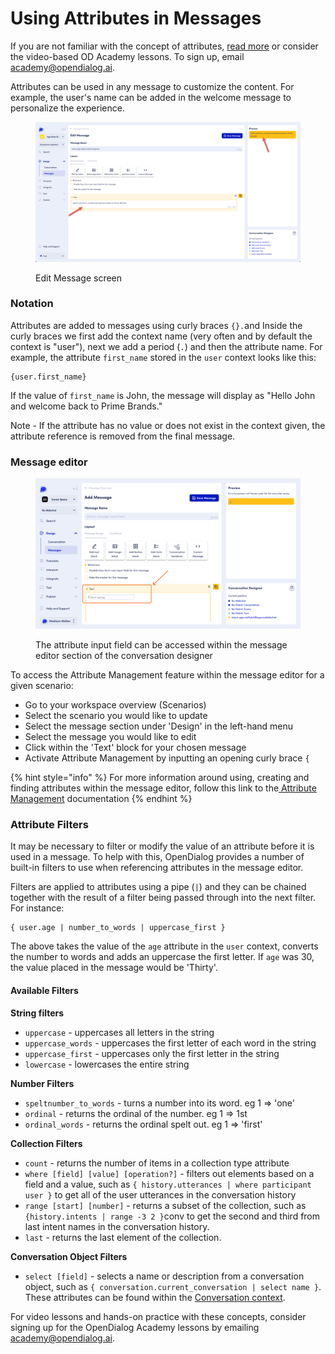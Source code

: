 # Using Attributes in Messages

If you are not familiar with the concept of attributes, [read more](../../../core-concepts/contexts-and-attributes/about-attributes.md) or consider the video-based OD Academy lessons. To sign up, email academy@opendialog.ai.&#x20;

Attributes can be used in any message to customize the content. For example, the user's name can be added in the welcome message to personalize the experience.

<figure><img src="../../../.gitbook/assets/2023-05-01_16-43-02.png" alt=""><figcaption><p>Edit Message screen</p></figcaption></figure>

### Notation

Attributes are added to messages using curly braces `{}.`and Inside the curly braces we first add the context name (very often and by default the context is "user"), next we add a period (`.`) and then the attribute name. For example, the attribute `first_name` stored in the `user` context looks like this:

```
{user.first_name}
```

If the value of `first_name` is John, the message will display as "Hello John and welcome back to Prime Brands."

Note - If the attribute has no value or does not exist in the context given, the attribute reference is removed from the final message.&#x20;

### Message editor&#x20;

<figure><img src="../../../.gitbook/assets/Group 3 (1).png" alt=""><figcaption><p>The attribute input field can be accessed within the message editor section of the conversation designer</p></figcaption></figure>

To access the Attribute Management feature within the message editor for a given scenario:

* Go to your workspace overview (Scenarios)
* Select the scenario you would like to update
* Select the message section under 'Design' in the left-hand menu
* Select the message you would like to edit
* Click within the 'Text' block for your chosen message
* Activate Attribute Management by inputting an opening curly brace `{`

{% hint style="info" %}
For more information around using, creating and finding attributes within the message editor, follow this link to the[ Attribute Management](../../../core-concepts/contexts-and-attributes/attribute-management.md#message-editor) documentation
{% endhint %}

### Attribute Filters&#x20;

It may be necessary to filter or modify the value of an attribute before it is used in a message. To help with this, OpenDialog provides a number of built-in filters to use when referencing attributes in the message editor.

Filters are applied to attributes using a pipe (`|`) and they can be chained together with the result of a filter being passed through into the next filter. For instance:&#x20;

```
{ user.age | number_to_words | uppercase_first }
```

The above takes the value of the `age` attribute in the `user` context, converts the number to words and adds an uppercase the first letter. If `age` was 30, the value placed in the message would be 'Thirty'.

#### Available Filters

**String filters**

* `uppercase` - uppercases all letters in the string
* `uppercase_words` - uppercases the first letter of each word in the string
* `uppercase_first` - uppercases only the first letter in the string
* `lowercase` - lowercases the entire string

**Number Filters**

* `speltnumber_to_words` - turns a number into its word. eg 1 => 'one'
* `ordinal` - returns the ordinal of the number. eg 1 => 1st
* `ordinal_words` - returns the ordinal spelt out. eg 1 => 'first'

**Collection Filters**

* `count` - returns the number of items in a collection type attribute
* `where [field] [value] [operation?]` - filters out elements based on a field and a value, such as `{ history.utterances | where participant user }` to get all of the user utterances in the conversation history
* `range [start] [number]` - returns a subset of the collection, such as `{history.intents | range -3 2 }`conv to get the second and third from last intent names in the conversation history.
* `last` - returns the last element of the collection.

**Conversation Object Filters**

* `select [field]` - selects a name or description from a conversation object, such as `{ conversation.current_conversation | select name }`. These attributes can be found within the [Conversation context](../../../core-concepts/contexts-and-attributes/contexts.md).

For video lessons and hands-on practice with these concepts, consider signing up for the OpenDialog Academy lessons by emailing academy@opendialog.ai.&#x20;
